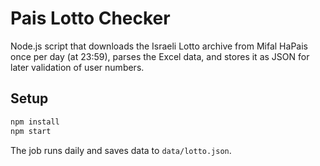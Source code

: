 
# Pais Lotto Checker

Node.js script that downloads the Israeli Lotto archive from Mifal HaPais once per day (at 23:59), parses the Excel data, and stores it as JSON for later validation of user numbers.

## Setup

```bash
npm install
npm start
```

The job runs daily and saves data to `data/lotto.json`.
